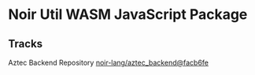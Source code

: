 # Noir Util WASM JavaScript Package

## Tracks

Aztec Backend Repository [noir-lang/aztec_backend@facb6fe](https://github.com/noir-lang/aztec_backend/tree/facb6fe079884281cf4b1d6bc03184e0f7894f04)
